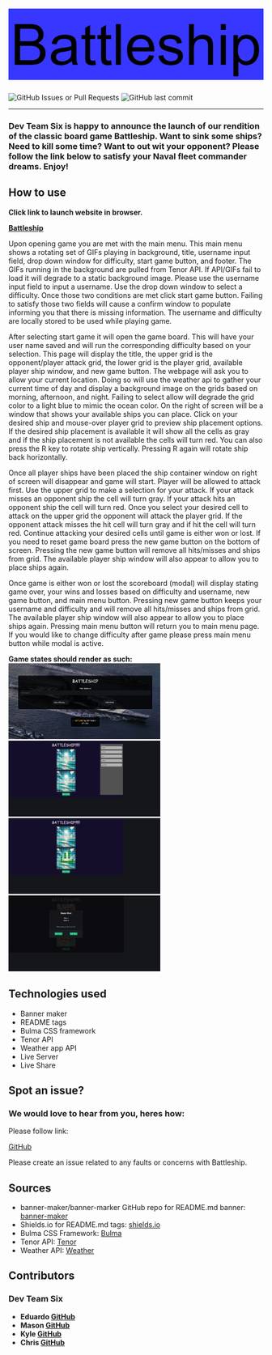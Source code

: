 # ![BattleShip](./assets/media/bannerREADME.png)

![GitHub Issues or Pull Requests](https://img.shields.io/github/issues/Massogon/goat-battleship) ![GitHub last commit](https://img.shields.io/github/last-commit/Massogon/goat-battleship)

---

### Dev Team Six is happy to announce the launch of our rendition of the classic board game Battleship.  Want to sink some ships? Need to kill some time? Want to out wit your opponent?  Please follow the link below to satisfy your Naval fleet commander dreams.  Enjoy! 

## How to use

<strong>Click link to launch website in browser.</strong>

<strong>[Battleship](https://massogon.github.io/goat-battleship/)</strong>

<p> Upon opening game you are met with the main menu.  This main menu shows a rotating set of GIFs playing in background, title, username input field, drop down window for difficulty, start game button, and footer.  The GIFs running in the background are pulled from Tenor API.  If API/GIFs fail to load it will degrade to a static background image.  Please use the username input field to input a username.  Use the drop down window to select a difficulty.  Once those two conditions are met click start game button.  Failing to satisfy those two fields will cause a confirm window to populate informing you that there is missing information.  The username and difficulty are locally stored to be used while playing game.  

<p>After selecting start game it will open the game board.  This will have your user name saved and will run the corresponding difficulty based on your selection. This page will display the title, the upper grid is the opponent/player attack grid, the lower grid is the player grid, available player ship window, and new game button.  The webpage will ask you to allow your current location.  Doing so will use the weather api to gather your current time of day and display a background image on the grids based on morning, afternoon, and night.  Failing to select allow will degrade the grid color to a light blue to mimic the ocean color.  On the right of screen will be a window that shows your available ships you can place.  Click on your desired ship and mouse-over player grid to preview ship placement options.  If the desired ship placement is available it will show all the cells as gray and if the ship placement is not available the cells will turn red.  You can also press the R key to rotate ship vertically.  Pressing R again will rotate ship back horizontally. 

<p> Once all player ships have been placed the ship container window on right of screen will disappear and game will start.  Player will be allowed to attack first.  Use the upper grid to make a selection for your attack.  If your attack misses an opponent ship the cell will turn gray.  If your attack hits an opponent ship the cell will turn red.  Once you select your desired cell to attack on the upper grid the opponent will attack the player grid.  If the opponent attack misses the hit cell will turn gray and if hit the cell will turn red.  Continue attacking your desired cells until game is either won or lost.  If you need to reset game board press the new game button on the bottom of screen.  Pressing the new game button will remove all hits/misses and ships from grid.  The available player ship window will also appear to allow you to place ships again. 

<p> Once game is either won or lost the scoreboard (modal) will display stating game over, your wins and losses based on difficulty and username, new game button, and main menu button.  Pressing new game button keeps your username and difficulty and will remove all hits/misses and ships from grid.  The available player ship window will also appear to allow you to place ships again.  Pressing main menu button will return you to main menu page.  If you would like to change difficulty after game please press main menu button while modal is active.  

<p> <strong> Game states should render as such: </strong>
<br>

<img src="./assets/media/battleshipMainMenuState.png" width="300" height="150" alt="Battleship main menu state">
<br>

<img src="./assets/media/battleshipGameBoardState.png" width="300" height="150" alt="Battleship game board state">
<br>

<img src="./assets/media/battleshipStartState.png" width="300" height="150" alt="Battleship game start state">
<br>

<img src="./assets/media/battleshipModalState.png" width="300" height="150" alt="Battleship modal state">
<br>

## Technologies used 

* Banner maker 
* README tags 
* Bulma CSS framework
* Tenor API
* Weather app API
* Live Server
* Live Share

## Spot an issue?

### We would love to hear from you, heres how:

<p> Please follow link: 

[GitHub](https://github.com/Massogon/goat-battleship)

<p> Please create an issue related to any faults or concerns with Battleship. 

## Sources

* banner-maker/banner-marker GitHub repo for README.md banner: [banner-maker](https://github.com/banner-maker/banner-maker.git)
* Shields.io for README.md tags: [shields.io](https://shields.io/)
* Bulma CSS Framework: [Bulma](https://bulma.io/)
* Tenor API: [Tenor](https://tenor.com/gifapi/documentation)
* Weather API: [Weather](https://www.weatherapi.com/)


## Contributors

### Dev Team Six

* <strong>Eduardo [GitHub](https://github.com/Massogon)</strong>
* <strong>Mason [GitHub](https://github.com/MrCows)</strong>
* <strong>Kyle [GitHub](https://github.com/KyleSunday)</strong>
* <strong>Chris [GitHub](https://github.com/xChrisxWilliamsx)</strong>